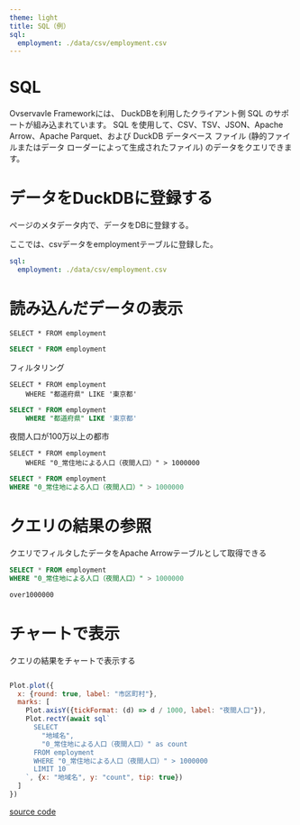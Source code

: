 ```yaml
---
theme: light
title: SQL（例）
sql:
  employment: ./data/csv/employment.csv
---
```


# SQL

Ovservavle Frameworkには、 DuckDBを利用したクライアント側 SQL のサポートが組み込まれています。 SQL を使用して、CSV、TSV、JSON、Apache Arrow、Apache Parquet、および DuckDB データベース ファイル (静的ファイルまたはデータ ローダーによって生成されたファイル) のデータをクエリできます。

# データをDuckDBに登録する
ページのメタデータ内で、データをDBに登録する。

ここでは、csvデータをemploymentテーブルに登録した。

```yaml
sql:
  employment: ./data/csv/employment.csv
```


# 読み込んだデータの表示



```:sql
SELECT * FROM employment 
```

```sql 
SELECT * FROM employment
```

フィルタリング

```:sql
SELECT * FROM employment 
    WHERE "都道府県" LIKE '東京都'
```

```sql 
SELECT * FROM employment 
    WHERE "都道府県" LIKE '東京都'
```

夜間人口が100万以上の都市

```:sql
SELECT * FROM employment 
    WHERE "0_常住地による人口（夜間人口）" > 1000000
```


```sql 
SELECT * FROM employment 
WHERE "0_常住地による人口（夜間人口）" > 1000000
```

# クエリの結果の参照

クエリでフィルタしたデータをApache Arrowテーブルとして取得できる



```sql id=over1000000 
SELECT * FROM employment 
WHERE "0_常住地による人口（夜間人口）" > 1000000
```

```js
over1000000
```

# チャートで表示

クエリの結果をチャートで表示する

```js echo

Plot.plot({
  x: {round: true, label: "市区町村"},
  marks: [
    Plot.axisY({tickFormat: (d) => d / 1000, label: "夜間人口"}),
    Plot.rectY(await sql`
      SELECT
        "地域名",
        "0_常住地による人口（夜間人口）" as count
      FROM employment 
      WHERE "0_常住地による人口（夜間人口）" > 1000000
      LIMIT 10
    `, {x: "地域名", y: "count", tip: true})
  ]
})


```



[source code](https://github.com/shimizu/observable-framework-demo/blob/main/docs/6.example-sql.md)